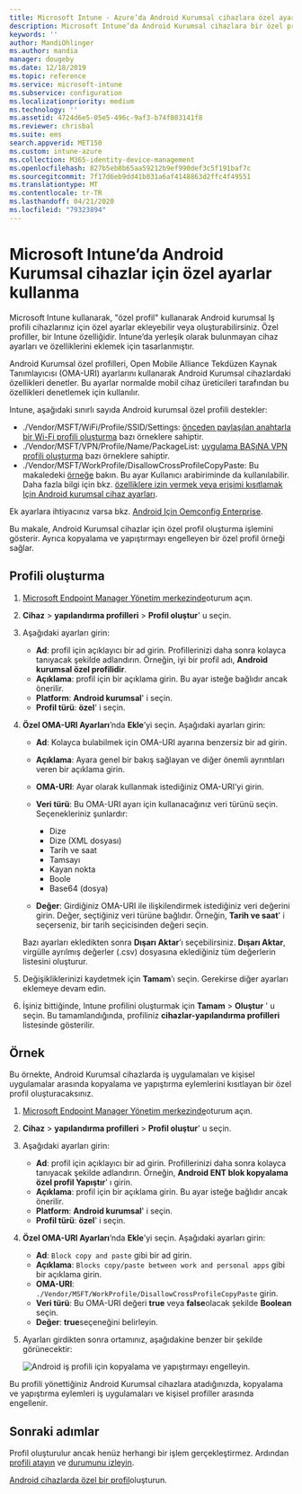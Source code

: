 ```yaml
---
title: Microsoft Intune - Azure’da Android Kurumsal cihazlara özel ayarlar ekleme | Microsoft Docs
description: Microsoft Intune’da Android Kurumsal cihazlara bir özel profil ekleme veya oluşturma
keywords: ''
author: MandiOhlinger
ms.author: mandia
manager: dougeby
ms.date: 12/18/2019
ms.topic: reference
ms.service: microsoft-intune
ms.subservice: configuration
ms.localizationpriority: medium
ms.technology: ''
ms.assetid: 4724d6e5-05e5-496c-9af3-b74f083141f8
ms.reviewer: chrisbal
ms.suite: ems
search.appverid: MET150
ms.custom: intune-azure
ms.collection: M365-identity-device-management
ms.openlocfilehash: 827b5eb8b65aa59212b9ef990def3c5f191baf7c
ms.sourcegitcommit: 7f17d6eb9dd41b031a6af4148863d2ffc4f49551
ms.translationtype: MT
ms.contentlocale: tr-TR
ms.lasthandoff: 04/21/2020
ms.locfileid: "79323894"
---
```

# <a name="use-custom-settings-for-android-enterprise-devices-in-microsoft-intune"></a>Microsoft Intune’da Android Kurumsal cihazlar için özel ayarlar kullanma

Microsoft Intune kullanarak, "özel profil" kullanarak Android kurumsal Iş profili cihazlarınız için özel ayarlar ekleyebilir veya oluşturabilirsiniz. Özel profiller, bir Intune özelliğidir. Intune’da yerleşik olarak bulunmayan cihaz ayarları ve özelliklerini eklemek için tasarlanmıştır.

Android Kurumsal özel profilleri, Open Mobile Alliance Tekdüzen Kaynak Tanımlayıcısı (OMA-URI) ayarlarını kullanarak Android Kurumsal cihazlardaki özellikleri denetler. Bu ayarlar normalde mobil cihaz üreticileri tarafından bu özellikleri denetlemek için kullanılır.

Intune, aşağıdaki sınırlı sayıda Android kurumsal özel profili destekler:

- ./Vendor/MSFT/WiFi/Profile/SSID/Settings: [önceden paylaşılan anahtarla bir Wi-Fi profili oluşturma](wi-fi-profile-shared-key.md) bazı örneklere sahiptir.
- ./Vendor/MSFT/VPN/Profile/Name/PackageList: [uygulama BAŞıNA VPN profili oluşturma](android-pulse-secure-per-app-vpn.md) bazı örneklere sahiptir.
- ./Vendor/MSFT/WorkProfile/DisallowCrossProfileCopyPaste: Bu makaledeki [örneğe](#example) bakın. Bu ayar Kullanıcı arabiriminde da kullanılabilir. Daha fazla bilgi için bkz. [özelliklere izin vermek veya erişimi kısıtlamak Için Android kurumsal cihaz ayarları](device-restrictions-android-for-work.md).

Ek ayarlara ihtiyacınız varsa bkz. [Android Için Oemconfig Enterprise](android-oem-configuration-overview.md).

Bu makale, Android Kurumsal cihazlar için özel profil oluşturma işlemini gösterir. Ayrıca kopyalama ve yapıştırmayı engelleyen bir özel profil örneği sağlar.

## <a name="create-the-profile"></a>Profili oluşturma

1. [Microsoft Endpoint Manager Yönetim merkezinde](https://go.microsoft.com/fwlink/?linkid=2109431)oturum açın.
2. **Cihaz** > **yapılandırma profilleri** > **Profil oluştur**' u seçin.
3. Aşağıdaki ayarları girin:

    - **Ad**: profil için açıklayıcı bir ad girin. Profillerinizi daha sonra kolayca tanıyacak şekilde adlandırın. Örneğin, iyi bir profil adı, **Android kurumsal özel profilidir**.
    - **Açıklama**: profil için bir açıklama girin. Bu ayar isteğe bağlıdır ancak önerilir.
    - **Platform**: **Android kurumsal**' i seçin.
    - **Profil türü**: **özel**' i seçin.

4. **Özel OMA-URI Ayarları**’nda **Ekle**’yi seçin. Aşağıdaki ayarları girin:

    - **Ad**: Kolayca bulabilmek için OMA-URI ayarına benzersiz bir ad girin.
    - **Açıklama**: Ayara genel bir bakış sağlayan ve diğer önemli ayrıntıları veren bir açıklama girin.
    - **OMA-URI**: Ayar olarak kullanmak istediğiniz OMA-URI’yi girin.
    - **Veri türü**: Bu OMA-URI ayarı için kullanacağınız veri türünü seçin. Seçenekleriniz şunlardır:

      - Dize
      - Dize (XML dosyası)
      - Tarih ve saat
      - Tamsayı
      - Kayan nokta
      - Boole
      - Base64 (dosya)

    - **Değer**: Girdiğiniz OMA-URI ile ilişkilendirmek istediğiniz veri değerini girin. Değer, seçtiğiniz veri türüne bağlıdır. Örneğin, **Tarih ve saat**' i seçerseniz, bir tarih seçicisinden değeri seçin.

    Bazı ayarları ekledikten sonra **Dışarı Aktar**’ı seçebilirsiniz. **Dışarı Aktar**, virgülle ayrılmış değerler (.csv) dosyasına eklediğiniz tüm değerlerin listesini oluşturur.

5. Değişikliklerinizi kaydetmek için **Tamam**’ı seçin. Gerekirse diğer ayarları eklemeye devam edin.
6. İşiniz bittiğinde, Intune profilini oluşturmak için **Tamam** > **Oluştur** ' u seçin. Bu tamamlandığında, profiliniz **cihazlar-yapılandırma profilleri** listesinde gösterilir.

## <a name="example"></a>Örnek

Bu örnekte, Android Kurumsal cihazlarda iş uygulamaları ve kişisel uygulamalar arasında kopyalama ve yapıştırma eylemlerini kısıtlayan bir özel profil oluşturacaksınız.

1. [Microsoft Endpoint Manager Yönetim merkezinde](https://go.microsoft.com/fwlink/?linkid=2109431)oturum açın.
2. **Cihaz** > **yapılandırma profilleri** > **Profil oluştur**' u seçin.
3. Aşağıdaki ayarları girin:

    - **Ad**: profil için açıklayıcı bir ad girin. Profillerinizi daha sonra kolayca tanıyacak şekilde adlandırın. Örneğin, **Android ENT blok kopyalama özel profil Yapıştır**' ı girin.
    - **Açıklama**: profil için bir açıklama girin. Bu ayar isteğe bağlıdır ancak önerilir.
    - **Platform**: **Android kurumsal**' i seçin.
    - **Profil türü**: **özel**' i seçin.

4. **Özel OMA-URI Ayarları**’nda **Ekle**’yi seçin. Aşağıdaki ayarları girin:

    - **Ad**: `Block copy and paste` gibi bir ad girin.
    - **Açıklama**: `Blocks copy/paste between work and personal apps` gibi bir açıklama girin.
    - **OMA-URI**: `./Vendor/MSFT/WorkProfile/DisallowCrossProfileCopyPaste` girin.
    - **Veri türü**: Bu OMA-URI değeri **true** veya **false**olacak şekilde **Boolean** seçin.
    - **Değer**: **true**seçeneğini belirleyin.

5. Ayarları girdikten sonra ortamınız, aşağıdakine benzer bir şekilde görünecektir:

    ![Android iş profili için kopyalama ve yapıştırmayı engelleyin.](./media/custom-settings-android-for-work/custom-policy-afw-copy-paste.png)

Bu profili yönettiğiniz Android Kurumsal cihazlara atadığınızda, kopyalama ve yapıştırma eylemleri iş uygulamaları ve kişisel profiller arasında engellenir.

## <a name="next-steps"></a>Sonraki adımlar

Profil oluşturulur ancak henüz herhangi bir işlem gerçekleştirmez. Ardından [profili atayın](device-profile-assign.md) ve [durumunu izleyin](device-profile-monitor.md).

[Android cihazlarda özel bir profil](custom-settings-android.md)oluşturun.
